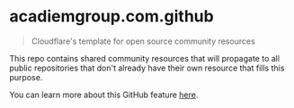# acadiemgroup.com.github
> Cloudflare's template for open source community resources

This repo contains shared community resources that will propagate to all public
repositories that don't already have their own resource that fills this purpose.

You can learn more about this GitHub feature [here](https://help.github.com/en/articles/creating-a-default-community-health-file-for-your-organization). 
